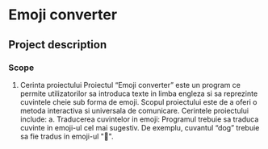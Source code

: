 # Emoji converter

## Project description
### Scope
1.	Cerinta proiectului
Proiectul “Emoji converter” este un program ce permite utilizatorilor sa introduca texte in limba engleza si sa reprezinte cuvintele cheie sub forma de emoji. Scopul proiectului este de a oferi o metoda interactiva si universala de comunicare.
Cerintele proiectului include:
a.	Traducerea cuvintelor in emoji: Programul trebuie sa traduca cuvinte in emoji-ul cel mai sugestiv. De exemplu, cuvantul “dog” trebuie sa fie tradus in emoji-ul "🐶".
